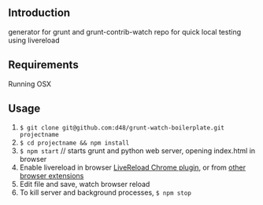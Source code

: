 ## Introduction

generator for grunt and grunt-contrib-watch repo for quick local testing using livereload


## Requirements 

Running OSX


## Usage

1. `$ git clone git@github.com:d48/grunt-watch-boilerplate.git projectname`
2. `$ cd projectname && npm install`
3. `$ npm start` // starts grunt and python web server, opening index.html in browser
4. Enable livereload in browser [LiveReload Chrome plugin](https://chrome.google.com/webstore/detail/livereload/jnihajbhpnppcggbcgedagnkighmdlei?hl=en), or from [other browser extensions](http://feedback.livereload.com/knowledgebase/articles/86242-how-do-i-install-and-use-the-browser-extensions-)
5. Edit file and save, watch browser reload
6. To kill server and background processes, `$ npm stop`

